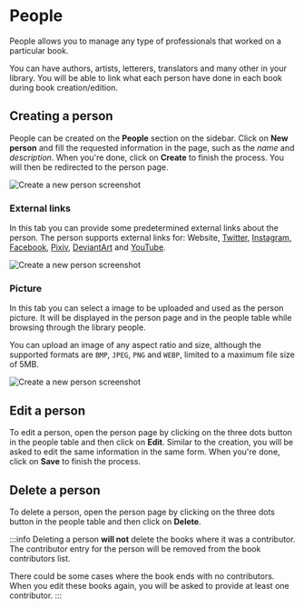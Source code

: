 # People

People allows you to manage any type of professionals that
worked on a particular book.

You can have authors, artists, letterers, translators and many
other in your library. You will be able to link what each person
have done in each book during book creation/edition.

## Creating a person

People can be created on the **People** section on the sidebar.
Click on **New person** and fill the requested information in the
page, such as the _name_ and _description_. When you're done,
click on **Create** to finish the process. You will then be redirected
to the person page.

![Create a new person screenshot](/images/create-a-new-person-metadata.png "Person metadata tab.")

### External links

In this tab you can provide some predetermined external links about the
person. The person supports external links for: Website,
[Twitter], [Instagram], [Facebook], [Pixiv], [DeviantArt] and [YouTube].

![Create a new person screenshot](/images/create-a-new-person-external-links.png "Person external links tab.")

[Twitter]: https://twitter.com
[Instagram]: https://instagram.com
[Facebook]: https://facebook.com
[Pixiv]: https://pixiv.net
[DeviantArt]: https://deviantart.com
[YouTube]: https://youtube.com

### Picture

In this tab you can select a image to be uploaded and used as the
person picture. It will be displayed in the person page and in the
people table while browsing through the library people.

You can upload an image of any aspect ratio and size, although
the supported formats are `BMP`, `JPEG`, `PNG` and `WEBP`,
limited to a maximum file size of 5MB.

![Create a new person screenshot](/images/create-a-new-person-picture.png "Person picture tab.")

## Edit a person

To edit a person, open the person page by clicking on the three dots
button in the people table and then click on **Edit**. Similar to
the creation, you will be asked to edit the same information in
the same form. When you're done, click on **Save** to finish the process.

## Delete a person

To delete a person, open the person page by clicking on the three
dots button in the people table and then click on **Delete**.

:::info
Deleting a person **will not** delete the books where it was a
contributor. The contributor entry for the person will be removed
from the book contributors list.

There could be some cases where the book ends with no contributors.
When you edit these books again, you will be asked to provide
at least one contributor.
:::
